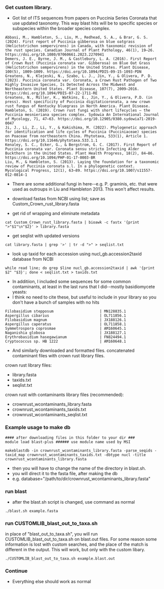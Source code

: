 ### Get custom library.

* Got list of ITS sequences from papers on Puccinia Series Coronata that use updated taxonomy. This way blast hits will be to specific species or subspecies within the broader species complex.

```
Abbasi, M., Hambleton, S., Liu, M., Redhead, S. A., & Brar, G. S. (2024). First report of Puccinia gibberosa on blue oatgrass (Helictotrichon sempervirens) in Canada, with taxonomic revision of the rust species. Canadian Journal of Plant Pathology, 46(1), 19–26. https://doi.org/10.1080/07060661.2023.2270941
Demers, J. E., Byrne, J. M., & Castlebury, L. A. (2016). First Report of Crown Rust (Puccinia coronata var. Gibberosa) on Blue Oat Grass (Helictotrichon sempervirens) in the United States. Plant Disease, 100(5), 1009–1009. https://doi.org/10.1094/PDIS-09-15-1093-PDN
Greatens, N., Klejeski, N., Szabo, L. J., Jin, Y., & Olivera, P. D. (2023). Puccinia coronata var. Coronata, a Crown Rust Pathogen of Two Highly Invasive Species, Is Detected Across the Midwest and Northeastern United States. Plant Disease, 107(7), 2009–2016. https://doi.org/10.1094/PDIS-07-22-1711-RE
Greatens, N., Miller, K., Watkins, E., Jin, Y., & Olivera, P.D. (in press). Host specificity of Puccinia digitaticoronata, a new crown rust fungus of Kentucky bluegrass in North America. Plant Disease. 
Hambleton, S. (2019). Crown rust fungi with short lifecycles – the Puccinia mesnieriana species complex. Sydowia An International Journal of Mycology, 71, 47–63. https://doi.org/10.12905/0380.sydowia71-2019-0047
Ji, J., Li, Z., Li, Y., & Kakishima, M. (2022). Phylogenetic approach for identification and life cycles of Puccinia (Pucciniaceae) species on Poaceae from northeastern China. Phytotaxa, 533(1), Article 1. https://doi.org/10.11646/phytotaxa.533.1.1
Kenaley, S. C., Ecker, G., & Bergstrom, G. C. (2017). First Report of Puccinia coronata var. Coronata sensu stricto Infecting Alder Buckthorn in the United States. Plant Health Progress, 18(2), 84–86. https://doi.org/10.1094/PHP-01-17-0003-BR
Liu, M., & Hambleton, S. (2013). Laying the foundation for a taxonomic review of Puccinia coronata s.l. In a phylogenetic context. Mycological Progress, 12(1), 63–89. https://doi.org/10.1007/s11557-012-0814-1
```
* There are some additional fungi in here--e.g. P. graminis, etc. that were used as outroups in Liu and Hambleton 2013. This won't affect results.
  

* download fastas from NCBI using list; save as Custom_Crown_rust_library.fasta

* get rid of wrapping and eliminate metadata

```
cat Custom_Crown_rust_library.fasta | bioawk -c fastx '{print ">"$1"\n"$2}' > library.fasta
```

* get seqlist with updated versions

```
cat library.fasta | grep '>' | tr -d ">" > seqlist.txt
```

* look up taxid for each accession using nucl_gb.accession2taxid database from NCBI

```
while read line; do grep $line nucl_gb.accession2taxid | awk '{print $2" "$3}'; done < seqlist.txt > taxids.txt
```


* In additiion, I included some sequences for some common contaminants, at least in the last runs that I did--mostly basidiomycete yeasts:
* I think no need to cite these, but useful to include in your library so you don't have a bunch of samples with no hits
```
Filobasidium stepposum                     | MN128835.1
Aspergillus cibarius                       | OL711856.1
Filobasidium magnum                        | JX188126.1
Aspergillus caperatus                      | OL711858.1
Symmetrospora coprosmae                    | AM160645.1
Naganishia globosa                         | JX188127.1
Erythrobasidium hasegawianum               | FN824494.1
Cryptococcus sp. HB 1222                   | AM160648.1
```

* And similarly downloaded and formatted files. concatenated contaminant files with crown rust library files.

crown rust library files:
* library.fasta
* taxids.txt
* seqlist.txt

crown rust with contaminants library files (recommended):
* crownrust_wcontaminants_library.fasta
* crownrust_wcontaminants_taxids.txt
* crownrust_wcontaminants_seqlist.txt


### Example usage to make db

```
#### after downloading files in this folder to your dir ###
module load blast-plus ###### use module name used by MSI

makeblastdb -in crownrust_wcontaminants_library.fasta -parse_seqids -taxid_map crownrust_wcontaminants_taxids.txt -dbtype nucl -title crownrust_wcontaminants_library.fasta
```
* then you will have to change the name of the directory in blast.sh.
* you will direct it to the fasta file, after making the db
* e.g. database="/path/to/dir/crownrust_wcontaminants_library.fasta"

### run blast

* after the blast.sh script is changed, use command as normal

```
./blast.sh example.fasta
```

### run CUSTOMLIB_blast_out_to_taxa.sh

in place of "blast_out_to_taxa.sh", you will run CUSTOMLIB_blast_out_to_taxa.sh on blast.out files. For some reason some information is lost with custom searches, and the place of the match is different in the output. This will work, but only with the custom libary.

```
./CUSTOMLIB_blast_out_to_taxa.sh example.blast.out
```
### Continue

* Everything else should work as normal

	
